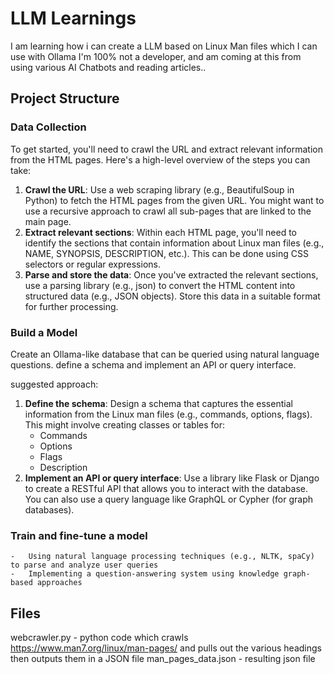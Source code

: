 # LLM Learnings

I am learning how i can create a LLM based on Linux Man files which I can use with Ollama 
I'm 100% not a developer, and am coming at this from using various AI Chatbots and reading articles.. 

## Project Structure

### Data Collection
To get started, you'll need to crawl the URL and extract relevant information from the HTML pages. Here's a high-level overview of the steps you can take:

1.  **Crawl the URL**: Use a web scraping library (e.g., BeautifulSoup in Python) to fetch the HTML pages from the given URL. You might want to use a recursive approach to crawl all sub-pages that are linked to the main page.
2.  **Extract relevant sections**: Within each HTML page, you'll need to identify the sections that contain information about Linux man files (e.g., NAME, SYNOPSIS, DESCRIPTION, etc.). This can be done using CSS selectors or regular expressions.
3.  **Parse and store the data**: Once you've extracted the relevant sections, use a parsing library (e.g., json) to convert the HTML content into structured data (e.g., JSON objects). Store this data in a suitable format for further processing.

### Build a Model
Create an Ollama-like database that can be queried using natural language questions. 
define a schema and implement an API or query interface.

suggested approach:

1.  **Define the schema**: Design a schema that captures the essential information from the Linux man files (e.g., commands, options, flags). This might involve creating classes or tables for:
    -   Commands
    -   Options
    -   Flags
    -   Description
2.  **Implement an API or query interface**: Use a library like Flask or Django to create a RESTful API that allows you to interact with the database. You can also use a query language like GraphQL or Cypher (for graph databases).

### Train and fine-tune a model

    -   Using natural language processing techniques (e.g., NLTK, spaCy) to parse and analyze user queries
    -   Implementing a question-answering system using knowledge graph-based approaches


## Files
webcrawler.py - python code which crawls https://www.man7.org/linux/man-pages/ and pulls out the various headings then outputs them in a JSON file
man_pages_data.json - resulting json file
